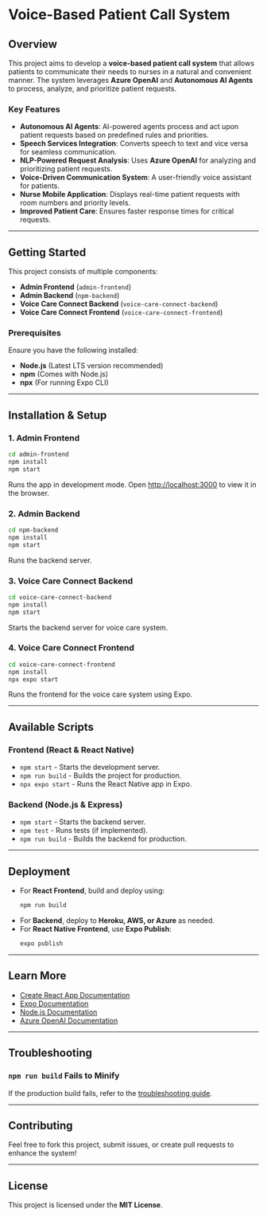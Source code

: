 # Voice-Based Patient Call System

## Overview
This project aims to develop a **voice-based patient call system** that allows patients to communicate their needs to nurses in a natural and convenient manner. The system leverages **Azure OpenAI** and **Autonomous AI Agents** to process, analyze, and prioritize patient requests.

### Key Features
- **Autonomous AI Agents**: AI-powered agents process and act upon patient requests based on predefined rules and priorities.
- **Speech Services Integration**: Converts speech to text and vice versa for seamless communication.
- **NLP-Powered Request Analysis**: Uses **Azure OpenAI** for analyzing and prioritizing patient requests.
- **Voice-Driven Communication System**: A user-friendly voice assistant for patients.
- **Nurse Mobile Application**: Displays real-time patient requests with room numbers and priority levels.
- **Improved Patient Care**: Ensures faster response times for critical requests.

---

## Getting Started

This project consists of multiple components:
- **Admin Frontend** (`admin-frontend`)
- **Admin Backend** (`npm-backend`)
- **Voice Care Connect Backend** (`voice-care-connect-backend`)
- **Voice Care Connect Frontend** (`voice-care-connect-frontend`)

### Prerequisites
Ensure you have the following installed:
- **Node.js** (Latest LTS version recommended)
- **npm** (Comes with Node.js)
- **npx** (For running Expo CLI)

---

## Installation & Setup

### 1. **Admin Frontend**
```sh
cd admin-frontend
npm install
npm start
```
Runs the app in development mode. Open [http://localhost:3000](http://localhost:3000) to view it in the browser.

### 2. **Admin Backend**
```sh
cd npm-backend
npm install
npm start
```
Runs the backend server.

### 3. **Voice Care Connect Backend**
```sh
cd voice-care-connect-backend
npm install
npm start
```
Starts the backend server for voice care system.

### 4. **Voice Care Connect Frontend**
```sh
cd voice-care-connect-frontend
npm install
npx expo start
```
Runs the frontend for the voice care system using Expo.

---

## Available Scripts

### **Frontend (React & React Native)**
- `npm start` - Starts the development server.
- `npm run build` - Builds the project for production.
- `npx expo start` - Runs the React Native app in Expo.

### **Backend (Node.js & Express)**
- `npm start` - Starts the backend server.
- `npm test` - Runs tests (if implemented).
- `npm run build` - Builds the backend for production.

---

## Deployment
- For **React Frontend**, build and deploy using:
  ```sh
  npm run build
  ```
- For **Backend**, deploy to **Heroku, AWS, or Azure** as needed.
- For **React Native Frontend**, use **Expo Publish**:
  ```sh
  expo publish
  ```

---

## Learn More
- [Create React App Documentation](https://facebook.github.io/create-react-app/docs/getting-started)
- [Expo Documentation](https://docs.expo.dev/)
- [Node.js Documentation](https://nodejs.org/en/docs/)
- [Azure OpenAI Documentation](https://learn.microsoft.com/en-us/azure/cognitive-services/openai/)

---

## Troubleshooting
### `npm run build` Fails to Minify
If the production build fails, refer to the [troubleshooting guide](https://facebook.github.io/create-react-app/docs/troubleshooting#npm-run-build-fails-to-minify).

---

## Contributing
Feel free to fork this project, submit issues, or create pull requests to enhance the system!

---

## License
This project is licensed under the **MIT License**.
